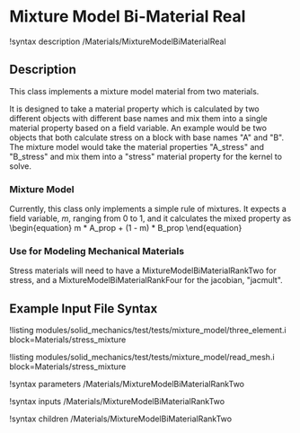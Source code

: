 # Mixture Model Bi-Material Real

!syntax description /Materials/MixtureModelBiMaterialReal

## Description

This class implements a mixture model material from two materials. 

It is designed to take a material property which is calculated by two different objects with 
different base names and mix them into a single material property based on a field variable. 
An example would be two objects that both calculate stress on a block with base names "A" 
and "B". The mixture model would take the material properties "A_stress" and "B_stress" and
mix them into a "stress" material property for the kernel to solve. 

### Mixture Model

Currently, this class only implements a simple rule of mixtures. It expects a field variable,
 $m$, ranging from 0 to 1, and it calculates the mixed property as 
\begin{equation}
   m * A_prop + (1 - m) * B_prop
\end{equation}

### Use for Modeling Mechanical Materials

Stress materials will need to have a MixtureModelBiMaterialRankTwo for stress, and a 
MixtureModelBiMaterialRankFour for the jacobian, "jacmult". 

## Example Input File Syntax

!listing modules/solid_mechanics/test/tests/mixture_model/three_element.i block=Materials/stress_mixture

!listing modules/solid_mechanics/test/tests/mixture_model/read_mesh.i block=Materials/stress_mixture

!syntax parameters /Materials/MixtureModelBiMaterialRankTwo

!syntax inputs /Materials/MixtureModelBiMaterialRankTwo

!syntax children /Materials/MixtureModelBiMaterialRankTwo
